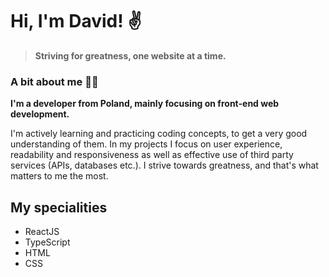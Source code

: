 # Hi, I'm David! ✌️

> __Striving for greatness, one website at a time.__

### A bit about me 👨‍💻
__I'm a developer from Poland, mainly focusing on front-end web development.__

I'm actively learning and practicing coding concepts, to get a very good understanding of them. In my projects I focus on user experience, readability and responsiveness as well as effective use of third party services (APIs, databases etc.). I strive towards greatness, and that's what matters to me the most.

## My specialities
- ReactJS
- TypeScript
- HTML
- CSS
